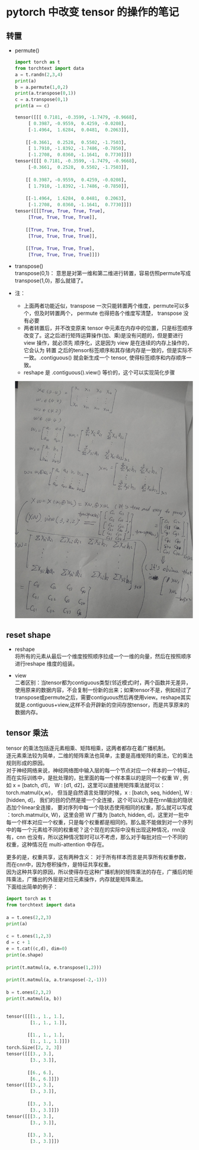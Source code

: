 # pytorch 中改变 tensor 的操作的笔记

##  转置
- permute()

    ```python
    import torch as t
    from torchtext import data 
    a = t.randn(2,3,4)
    print(a)
    b = a.permute(1,0,2)
    print(a.transpose(0,1))
    c = a.transpose(0,1)
    print(a == c)
    ```
    ```python
    tensor([[[ 0.7181, -0.3599, -1.7479, -0.9668],
         [ 0.3987, -0.9559,  0.4259, -0.0208],
         [-1.4964,  1.6284,  0.0481,  0.2063]],

        [[-0.3661,  0.2528,  0.5502, -1.7503],
         [ 1.7910, -1.8392, -1.7486, -0.7850],
         [-1.2708,  0.0360, -1.1641,  0.7730]]])
    tensor([[[ 0.7181, -0.3599, -1.7479, -0.9668],
         [-0.3661,  0.2528,  0.5502, -1.7503]],

        [[ 0.3987, -0.9559,  0.4259, -0.0208],
         [ 1.7910, -1.8392, -1.7486, -0.7850]],

        [[-1.4964,  1.6284,  0.0481,  0.2063],
         [-1.2708,  0.0360, -1.1641,  0.7730]]])
    tensor([[[True, True, True, True],
         [True, True, True, True]],

        [[True, True, True, True],
         [True, True, True, True]],

        [[True, True, True, True],
         [True, True, True, True]]])
    ```
- transpose()  
    transpose(0,1)： 意思是对第一维和第二维进行转置，容易仿照permute写成transpose(1,0)，那么就错了。

- 注：
    - 上面两者功能近似，transpose 一次只能转置两个维度，permute可以多个，但及时转置两个， permute 也得把各个维度写清楚， transpose 没有必要
    - 两者转置后，并不改变原来 tensor 中元素在内存中的位置，只是标签顺序改变了。这之后进行矩阵运算操作(加、乘)是没有问题的，但是要进行 view 操作，就必须先 顺序化，这是因为 view 是在连续的内存上操作的，它会认为 转置 之后的tensor标签顺序和其存储内存是一致的，但是实际不一致。.contiguous() 就会新生成一个 tensor, 使得标签顺序和内存顺序一致。
    - reshape 是 .contiguous().view()  等价的，这个可以实现简化步骤
     
    ![pic](../pic/review.jpg)

## reset shape

- reshape  
将所有的元素从最后一个维度按照顺序拉成一个一维的向量，然后在按照顺序进行reshape 维度的组装。

- view  
二者区别：当tensor都为contiguous类型(邻近模式)时，两个函数并无差异，使用原来的数据内容，不会复制一份新的出来；如果tensor不是，例如经过了transpose或permute之后，需要contiguous然后再使用view。reshape其实就是.contiguous+view,这样不会开辟新的空间存放tensor，而是共享原来的数据内存。

## tensor 乘法

tensor 的乘法包括逐元素相乘、矩阵相乘，这两者都存在着广播机制。  
逐元素乘法较为简单，二维的矩阵乘法也简单，主要是高维矩阵的乘法，它的乘法规则形成的原因。  
对于神经网络来说，神经网络图中输入层的每一个节点对应一个样本的一个特征，而在实际训练中，是批处理的，批里面的每一个样本乘以的是同一个权重 W , 例如 x = [batch, d1]， W : [d1, d2]，这里可以直接用矩阵乘法就可以： torch.matmul(x,w)， 但当是自然语言处理的时候，x : [batch, seq, hidden], W : [hidden, d]， 我们的目的仍然是接一个全连接，这个可以认为是在rnn输出的隐状态加个linear全连接， 要对序列中每一个隐状态使用相同的权重，那么就可以写成 ：torch.matmul(x, W)，这里会把 W 广播为 [batch, hidden, d]，这里对一批中每一个样本对应一个权重，只是每个权重都是相同的。那么能不能做到对一个序列中的每一个元素给不同的权重呢？这个现在的实际中没有出现这种情况，rnn没有，cnn 也没有，所以这种情况暂时可以不考虑，那么对于每批对应一个不同的权重，这种情况在 multi-attention 中存在。  

更多的是，权重共享，这有两种含义： 对于所有样本而言是共享所有权重参数，而在cnn中，因为卷积操作，是特征共享权重。  
因为这种共享的原因，所以使得存在这种广播机制的矩阵乘法的存在，广播后的矩阵乘法，广播出的外层是对应元素操作，内存就是矩阵乘法。  
下面给出简单的例子：

```python
import torch as t
from torchtext import data 

a = t.ones(2,2,3)
print(a)

c = t.ones(1,2,3)
d = c + 1
e = t.cat((c,d), dim=0)
print(e.shape)

print(t.matmul(a, e.transpose(1,2)))

print(t.matmul(a, a.transpose(-2,-1)))

b = t.ones(2,3,2)
print(t.matmul(a, b))
```

```python

tensor([[[1., 1., 1.],
         [1., 1., 1.]],

        [[1., 1., 1.],
         [1., 1., 1.]]])
torch.Size([2, 2, 3])
tensor([[[3., 3.],
         [3., 3.]],

        [[6., 6.],
         [6., 6.]]])
tensor([[[3., 3.],
         [3., 3.]],

        [[3., 3.],
         [3., 3.]]])
tensor([[[3., 3.],
         [3., 3.]],

        [[3., 3.],
         [3., 3.]]])

```
